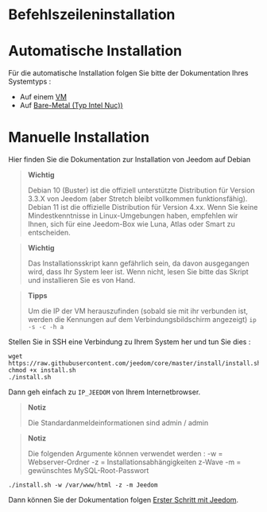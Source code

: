 # Befehlszeileninstallation

# Automatische Installation

Für die automatische Installation folgen Sie bitte der Dokumentation Ihres Systemtyps : 

- Auf einem [VM](https://doc.jeedom.com/de_DE/installation/vm)
- Auf [Bare-Metal (Typ Intel Nuc))](https://doc.jeedom.com/de_DE/installation/baremetal)

# Manuelle Installation

Hier finden Sie die Dokumentation zur Installation von Jeedom auf Debian

> **Wichtig**
>
> Debian 10 (Buster) ist die offiziell unterstützte Distribution für Version 3.3.X von Jeedom (aber Stretch bleibt vollkommen funktionsfähig).  Debian 11 ist die offizielle Distribution für Version 4.xx. Wenn Sie keine Mindestkenntnisse in Linux-Umgebungen haben, empfehlen wir Ihnen, sich für eine Jeedom-Box wie Luna, Atlas oder Smart zu entscheiden.

> **Wichtig**
>
> Das Installationsskript kann gefährlich sein, da davon ausgegangen wird, dass Ihr System leer ist. Wenn nicht, lesen Sie bitte das Skript und installieren Sie es von Hand.

>**Tipps**
>
>Um die IP der VM herauszufinden (sobald sie mit ihr verbunden ist, werden die Kennungen auf dem Verbindungsbildschirm angezeigt) ``ip -s -c -h a``

Stellen Sie in SSH eine Verbindung zu Ihrem System her und tun Sie dies :

````
wget https://raw.githubusercontent.com/jeedom/core/master/install/install.sh
chmod +x install.sh
./install.sh
````

Dann geh einfach zu ``IP_JEEDOM`` von Ihrem Internetbrowser.

> **Notiz**
>
> Die Standardanmeldeinformationen sind admin / admin

> **Notiz**
>
> Die folgenden Argumente können verwendet werden : -w = Webserver-Ordner -z = Installationsabhängigkeiten z-Wave -m = gewünschtes MySQL-Root-Passwort

````
./install.sh -w /var/www/html -z -m Jeedom
````

Dann können Sie der Dokumentation folgen [Erster Schritt mit Jeedom](https://doc.jeedom.com/de_DE/premiers-pas/index).
